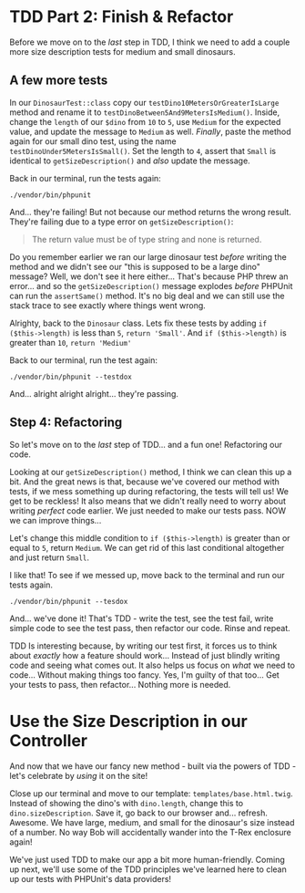 # TDD Part 2: Finish & Refactor

Before we move on to the *last* step in TDD, I think we need to add a couple more
size description tests for medium and small dinosaurs. 

## A few more tests

In our `DinosaurTest::class` copy our
`testDino10MetersOrGreaterIsLarge` method and rename it to
`testDinoBetween5And9MetersIsMedium()`. Inside, change the
`length` of our `$dino` from `10` to `5`, use `Medium` for the expected value, and
update the message to `Medium` as well.
*Finally*, paste the method again for our small dino test,
using the name `testDinoUnder5MetersIsSmall()`. Set the
length to `4`, assert that `Small` is identical to `getSizeDescription()` and *also*
update the message.

Back in our terminal, run the tests again:

```terminal-silent
./vendor/bin/phpunit
```

And... they're failing! But not because our method returns the wrong result. They're
failing due to a type error on `getSizeDescription()`:

> The return value must be of type string and none is returned.

Do you remember earlier we ran our large dinosaur test *before* writing the
method and we didn't see our "this is supposed to be a large dino" message?
Well, we don't see it here either... That's because PHP threw an error... and
so the `getSizeDescription()` message explodes *before* PHPUnit can run the
`assertSame()` method. It's no big deal and we can still use the stack trace to
see exactly where things went wrong.

Alrighty, back to the `Dinosaur` class. Lets fix these tests by adding
`if ($this->length)` is less than `5`, `return 'Small'`. And
`if ($this->length)` is greater than `10`, `return 'Medium'`

Back to our terminal, run the test again:

```terminal-silent
./vendor/bin/phpunit --testdox
```

And... alright alright alright... they're passing.

## Step 4: Refactoring

So let's move on to the *last* step of TDD... and a fun one! Refactoring our code.

Looking at our `getSizeDescription()` method, I think we can clean this up a bit.
And the great news is that, because we've covered our method with tests, if we
mess something up during refactoring, the tests will tell us! We get to be reckless!
It also means that we didn't really need to worry about writing *perfect* code earlier.
We just needed to make our tests pass. NOW we can improve things...

Let's change this middle condition to `if ($this->length)` is greater than or equal
to `5`, return `Medium`. We can get rid of this last conditional altogether and
just return `Small`.

I like that! To see if we messed up, move back to the terminal and run our
tests again.

```terminal-silent
./vendor/bin/phpunit --tesdox
```

And... we've done it! That's TDD - write the test, see the test fail,
write simple code to see the test pass, then refactor our code. Rinse and repeat.

TDD Is interesting because, by writing our test first, it forces us to think about
*exactly* how a feature should work... Instead of just blindly writing code and
seeing what comes out. It also helps us focus on *what* we need to code... Without
making things too fancy. Yes, I'm guilty of that too... Get your tests to pass,
then refactor... Nothing more is needed.

# Use the Size Description in our Controller

And now that we have our fancy new method - built via the powers of TDD - let's
celebrate by *using* it on the site!

Close up our terminal and move to our template: `templates/base.html.twig`.
Instead of showing the dino's with `dino.length`, change this to
`dino.sizeDescription`. Save it, go back to our browser and... refresh.
Awesome. We have large, medium, and small for the dinosaur's size instead of a number.
No way Bob will accidentally wander into the T-Rex enclosure again!

We've just used TDD to make our app a bit more human-friendly. Coming up next,
we'll use some of the TDD principles we've learned here to clean up our tests with
PHPUnit's data providers!

